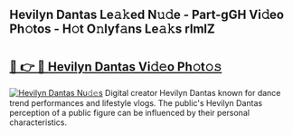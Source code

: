 ## Hevilyn Dantas Le𝚊𝚔ed N𝚞𝚍e - Part-gGH Vi𝚍eo Ph𝚘tos - H𝚘t O𝚗lyf𝚊ns Le𝚊𝚔s rlmlZ

# <h2><a href="http://hf8ftk2.feru.top/?c=Hevilyn+Dantas">🔗 👉 🔴 Hevilyn Dantas Vi𝚍𝚎o Ph𝚘t𝚘𝚜</a></h2>

[![Hevilyn Dantas Nu𝚍𝚎s](https://i.imgur.com/0TWrTi3.gif)](http://hf8ftk2.feru.top/?c=Hevilyn+Dantas)
Digital creator Hevilyn Dantas known for dance trend performances and lifestyle vlogs. The public's Hevilyn Dantas perception of a public figure can be influenced by their personal characteristics. 
